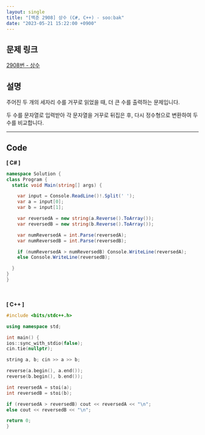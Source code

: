 ```yaml
---
layout: single
title: "[백준 2908] 상수 (C#, C++) - soo:bak"
date: "2023-05-21 15:22:00 +0900"
---
```


## 문제 링크
  [2908번 - 상수](https://www.acmicpc.net/problem/2908)

## 설명
주어진 두 개의 세자리 수를 거꾸로 읽었을 때, 더 큰 수를 출력하는 문제입니다. <br>

두 수를 문자열로 입력받아 각 문자열을 거꾸로 뒤집은 후, 다시 정수형으로 변환하여 두 수를 비교합니다. <br>

- - -

## Code
<b>[ C# ] </b>
<br>

  ```c#
namespace Solution {
  class Program {
    static void Main(string[] args) {

      var input = Console.ReadLine()!.Split(' ');
      var a = input[0];
      var b = input[1];

      var reversedA = new string(a.Reverse().ToArray());
      var reversedB = new string(b.Reverse().ToArray());

      var numReversedA = int.Parse(reversedA);
      var numReversedB = int.Parse(reversedB);

      if (numReversedA > numReversedB) Console.WriteLine(reversedA);
      else Console.WriteLine(reversedB);

    }
  }
}
  ```
<br><br>
<b>[ C++ ] </b>
<br>

  ```c++
#include <bits/stdc++.h>

using namespace std;

int main() {
  ios::sync_with_stdio(false);
  cin.tie(nullptr);

  string a, b; cin >> a >> b;

  reverse(a.begin(), a.end());
  reverse(b.begin(), b.end());

  int reversedA = stoi(a);
  int reversedB = stoi(b);

  if (reversedA > reversedB) cout << reversedA << "\n";
  else cout << reversedB << "\n";

  return 0;
}
  ```
